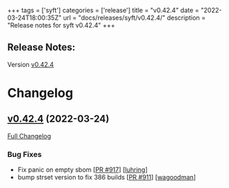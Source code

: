+++
tags = ['syft']
categories = ['release']
title = "v0.42.4"
date = "2022-03-24T18:00:35Z"
url = "docs/releases/syft/v0.42.4/"
description = "Release notes for syft v0.42.4"
+++

## Release Notes:
Version [v0.42.4](https://github.com/anchore/syft/releases/tag/v0.42.4)

# Changelog

## [v0.42.4](https://github.com/anchore/syft/tree/v0.42.4) (2022-03-24)

[Full Changelog](https://github.com/anchore/syft/compare/v0.42.3...v0.42.4)

### Bug Fixes
- Fix panic on empty sbom [[PR #917](https://github.com/anchore/syft/pull/917)] [[luhring](https://github.com/luhring)]
- bump strset version to fix 386 builds [[PR #911](https://github.com/anchore/syft/pull/911)] [[wagoodman](https://github.com/wagoodman)]
